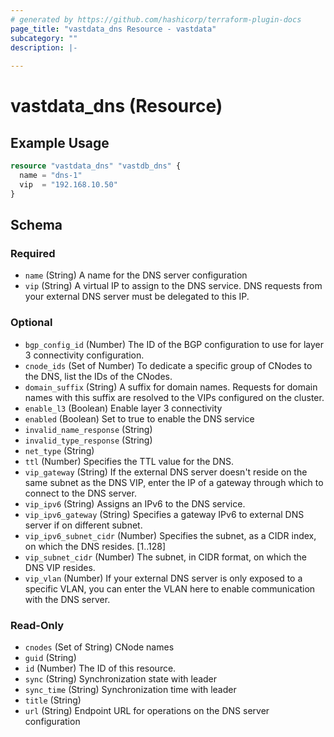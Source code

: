 ```yaml
---
# generated by https://github.com/hashicorp/terraform-plugin-docs
page_title: "vastdata_dns Resource - vastdata"
subcategory: ""
description: |-
  
---
```


# vastdata_dns (Resource)



## Example Usage

```terraform
resource "vastdata_dns" "vastdb_dns" {
  name = "dns-1"
  vip  = "192.168.10.50"
}
```

<!-- schema generated by tfplugindocs -->
## Schema

### Required

- `name` (String) A name for the DNS server configuration
- `vip` (String) A virtual IP to assign to the DNS service. DNS requests from your external DNS server must be delegated to this IP.

### Optional

- `bgp_config_id` (Number) The ID of the BGP configuration to use for layer 3 connectivity configuration.
- `cnode_ids` (Set of Number) To dedicate a specific group of CNodes to the DNS, list the IDs of the CNodes.
- `domain_suffix` (String) A suffix for domain names. Requests for domain names with this suffix are resolved to the VIPs configured on the cluster.
- `enable_l3` (Boolean) Enable layer 3 connectivity
- `enabled` (Boolean) Set to true to enable the DNS service
- `invalid_name_response` (String)
- `invalid_type_response` (String)
- `net_type` (String)
- `ttl` (Number) Specifies  the TTL value for the DNS.
- `vip_gateway` (String) If the external DNS server doesn't reside on the same subnet as the DNS VIP, enter the IP of a gateway through which to connect to the DNS server.
- `vip_ipv6` (String) Assigns an IPv6 to the DNS service.
- `vip_ipv6_gateway` (String) Specifies a gateway IPv6 to external DNS server if on different subnet.
- `vip_ipv6_subnet_cidr` (Number) Specifies the subnet, as a CIDR index, on which the DNS resides. [1..128]
- `vip_subnet_cidr` (Number) The subnet, in CIDR format, on which the DNS VIP resides.
- `vip_vlan` (Number) If your external DNS server is only exposed to a specific VLAN, you can enter the VLAN here to enable communication with the DNS server.

### Read-Only

- `cnodes` (Set of String) CNode names
- `guid` (String)
- `id` (Number) The ID of this resource.
- `sync` (String) Synchronization state with leader
- `sync_time` (String) Synchronization time with leader
- `title` (String)
- `url` (String) Endpoint URL for operations on the DNS server configuration
